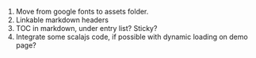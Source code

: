 1. Move from google fonts to assets folder.
2. Linkable markdown headers
3. TOC in markdown, under entry list? Sticky?
4. Integrate some scalajs code, if possible with dynamic loading on demo page?